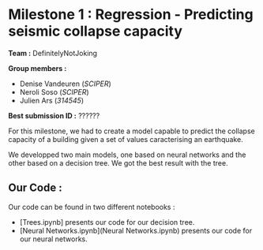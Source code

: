 # Milestone 1 : Regression - Predicting seismic collapse capacity

**Team :** DefinitelyNotJoking

**Group members :** 
- Denise Vandeuren (_SCIPER_)
- Neroli Soso (_SCIPER_)
- Julien Ars (_314545_)

**Best submission ID :** ??????

For this milestone, we had to create a model capable to predict the collapse capacity of a building given a set of values caracterising an earthquake.

We developped two main models, one based on neural networks and the other based on a decision tree. We got the best result with the tree.

## Our Code :

Our code can be found in two different notebooks :
- [Trees.ipynb] presents our code for our decision tree.
- [Neural Networks.ipynb](Neural Networks.ipynb) presents our code for our neural networks.
